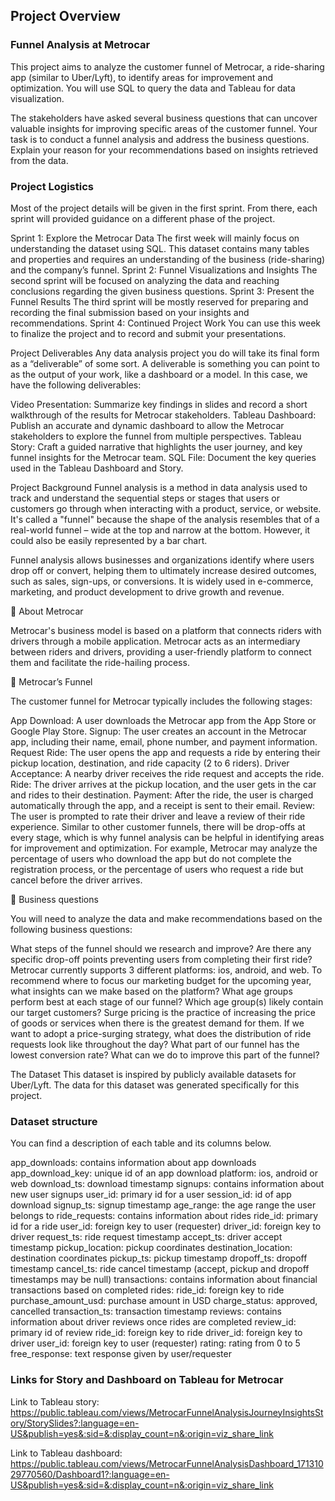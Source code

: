 ## Project Overview

### Funnel Analysis at Metrocar

This project aims to analyze the customer funnel of Metrocar, a ride-sharing app (similar to Uber/Lyft), to identify areas for improvement and optimization. You will use SQL to query the data and Tableau for data visualization. 

The stakeholders have asked several business questions that can uncover valuable insights for improving specific areas of the customer funnel. Your task is to conduct a funnel analysis and address the business questions. Explain your reason for your recommendations based on insights retrieved from the data.


### Project Logistics
Most of the project details will be given in the first sprint. From there, each sprint will provided guidance on a different phase of the project.

Sprint 1: Explore the Metrocar Data
The first week will mainly focus on understanding the dataset using SQL. This dataset contains many tables and properties and requires an understanding of the business (ride-sharing) and the company’s funnel.
Sprint 2: Funnel Visualizations and Insights
The second sprint will be focused on analyzing the data and reaching conclusions regarding the given business questions.
Sprint 3: Present the Funnel Results
The third sprint will be mostly reserved for preparing and recording the final submission based on your insights and recommendations.
Sprint 4: Continued Project Work
You can use this week to finalize the project and to record and submit your presentations.

Project Deliverables
Any data analysis project you do will take its final form as a “deliverable” of some sort. A deliverable is something you can point to as the output of your work, like a dashboard or a model. In this case, we have the following deliverables:

Video Presentation: Summarize key findings in slides and record a short walkthrough of the results for Metrocar stakeholders.
Tableau Dashboard: Publish an accurate and dynamic dashboard to allow the Metrocar stakeholders to explore the funnel from multiple perspectives.
Tableau Story: Craft a guided narrative that highlights the user journey, and key funnel insights for the Metrocar team.
SQL File: Document the key queries used in the Tableau Dashboard and Story.

Project Background
Funnel analysis is a method in data analysis used to track and understand the sequential steps or stages that users or customers go through when interacting with a product, service, or website. It's called a "funnel" because the shape of the analysis resembles that of a real-world funnel – wide at the top and narrow at the bottom. However, it could also be easily represented by a bar chart.


Funnel analysis allows businesses and organizations identify where users drop off or convert, helping them to ultimately increase desired outcomes, such as sales, sign-ups, or conversions. It is widely used in e-commerce, marketing, and product development to drive growth and revenue.


🚗 About Metrocar

Metrocar's business model is based on a platform that connects riders with drivers through a mobile application. Metrocar acts as an intermediary between riders and drivers, providing a user-friendly platform to connect them and facilitate the ride-hailing process.


📶 Metrocar’s Funnel

The customer funnel for Metrocar typically includes the following stages:

App Download: A user downloads the Metrocar app from the App Store or Google Play Store.
Signup: The user creates an account in the Metrocar app, including their name, email, phone number, and payment information.
Request Ride: The user opens the app and requests a ride by entering their pickup location, destination, and ride capacity (2 to 6 riders).
Driver Acceptance: A nearby driver receives the ride request and accepts the ride.
Ride: The driver arrives at the pickup location, and the user gets in the car and rides to their destination.
Payment: After the ride, the user is charged automatically through the app, and a receipt is sent to their email.
Review: The user is prompted to rate their driver and leave a review of their ride experience.
Similar to other customer funnels, there will be drop-offs at every stage, which is why funnel analysis can be helpful in identifying areas for improvement and optimization. For example, Metrocar may analyze the percentage of users who download the app but do not complete the registration process, or the percentage of users who request a ride but cancel before the driver arrives.


🔎 Business questions

You will need to analyze the data and make recommendations based on the following business questions:

What steps of the funnel should we research and improve? Are there any specific drop-off points preventing users from completing their first ride?
Metrocar currently supports 3 different platforms: ios, android, and web. To recommend where to focus our marketing budget for the upcoming year, what insights can we make based on the platform?
What age groups perform best at each stage of our funnel? Which age group(s) likely contain our target customers?
Surge pricing is the practice of increasing the price of goods or services when there is the greatest demand for them. If we want to adopt a price-surging strategy, what does the distribution of ride requests look like throughout the day?
What part of our funnel has the lowest conversion rate? What can we do to improve this part of the funnel?

The Dataset
This dataset is inspired by publicly available datasets for Uber/Lyft. The data for this dataset was generated specifically for this project.


### Dataset structure

You can find a description of each table and its columns below.

app_downloads: contains information about app downloads
app_download_key: unique id of an app download
platform: ios, android or web
download_ts: download timestamp
signups: contains information about new user signups
user_id: primary id for a user
session_id: id of app download
signup_ts: signup timestamp
age_range: the age range the user belongs to
ride_requests: contains information about rides
ride_id: primary id for a ride
user_id: foreign key to user (requester)
driver_id: foreign key to driver
request_ts: ride request timestamp
accept_ts: driver accept timestamp
pickup_location: pickup coordinates
destination_location: destination coordinates
pickup_ts: pickup timestamp
dropoff_ts: dropoff timestamp
cancel_ts: ride cancel timestamp (accept, pickup and dropoff timestamps may be null)
transactions: contains information about financial transactions based on completed rides:
ride_id: foreign key to ride
purchase_amount_usd: purchase amount in USD
charge_status: approved, cancelled
transaction_ts: transaction timestamp
reviews: contains information about driver reviews once rides are completed
review_id: primary id of review
ride_id: foreign key to ride
driver_id: foreign key to driver
user_id: foreign key to user (requester)
rating: rating from 0 to 5
free_response: text response given by user/requester


### Links for Story and Dashboard on Tableau for Metrocar

Link to Tableau story: https://public.tableau.com/views/MetrocarFunnelAnalysisJourneyInsightsStory/StorySlides?:language=en-US&publish=yes&:sid=&:display_count=n&:origin=viz_share_link

Link to Tableau dashboard: https://public.tableau.com/views/MetrocarFunnelAnalysisDashboard_17131029770560/Dashboard1?:language=en-US&publish=yes&:sid=&:display_count=n&:origin=viz_share_link

